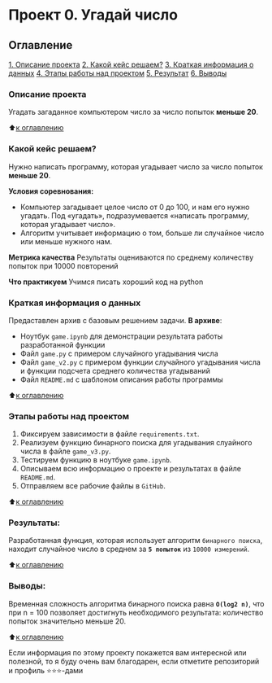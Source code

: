 # Проект 0. Угадай число

## Оглавление
[1. Описание проекта](.README.md#Описание-проекта)
[2. Какой кейс решаем?](.README.md#Какой-кейс-решаем)
[3. Краткая информация о данных](.README.md#Краткая-информация-о-данных)
[4. Этапы работы над проектом](.README.md#Этапы-работы-над-проектом)
[5. Результат](.README.md#Результат)
[6. Выводы](.README.md#Выводы)

### Описание проекта
Угадать загаданное компьютером число за  число попыток **меньше 20**.

:arrow_up:[к оглавлению](_)


### Какой кейс решаем?
Нужно написать программу, которая угадывает число за число попыток **меньше 20**.

**Условия соревнования:**
- Компьютер загадывает целое число от 0 до 100, и нам его нужно угадать. Под «угадать», подразумевается «написать программу, которая угадывает число».
- Алгоритм учитывает информацию о том, больше ли случайное число или меньше нужного нам.

**Метрика качества**
Результаты оцениваются по среднему количеству попыток при 10000 повторений

**Что практикуем**
Учимся писать хороший код на python


### Краткая информация о данных
Предаставлен архив с базовым решением задачи.
**В архиве**:
- Ноутбук `game.ipynb` для демонстрации результата работы разработанной функции
- Файл `game.py` с примером случайного угадывания числа
- Файл `game_v2.py` с примером функции случайного угадывания числа и функции подсчета среднего количества угадываний
- Файл `README.md` с шаблоном описания работы программы

:arrow_up:[к оглавлению](.README.md#Оглавление)


### Этапы работы над проектом
1) Фиксируем зависимости в файле `requirements.txt`.
2) Реализуем функцию бинарного поиска для угадывания слуайного числа в файле `game_v3.py`.
3) Тестируем функцию в ноутбуке `game.ipynb`.
4) Описываем всю информацию о проекте и результатах в файле `README.md`.
5) Отправляем все рабочие файлы в `GitHub`.

:arrow_up:[к оглавлению](.README.md#Оглавление)


### Результаты:
Разработанная функция, которая использует алгоритм `бинарного поиска`, находит случайное число в среднем за **`5 попыток`** из `10000 измерений`.

:arrow_up:[к оглавлению](.README.md#Оглавление)


### Выводы:
Временная сложность алгоритма бинарного поиска равна **`O(log2 n)`**, что при n = 100 позволяет достигнуть необходимого результата: количество попыток значительно меньше 20.

:arrow_up:[к оглавлению](.README.md#Оглавление)


Если информация по этому проекту покажется вам интересной или полезной, то я буду очень вам благодарен, если отметите репозиторий и профиль ⭐️⭐️⭐️-дами

